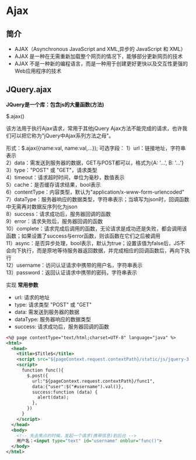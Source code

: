 # Ajax
## 简介
- AJAX（Asynchronous JavaScript and XML,异步的 JavaScript 和 XML）
- AJAX 是一种在无需重新加载整个网页的情况下，能够部分更新网页的技术
- AJAX 不是一种新的编程语言，而是一种用于创建更好更快以及交互性更强的Web应用程序的技术

## JQuery.ajax
**JQuery是一个库：包含js的大量函数(方法)**  

$.ajax()


该方法用于执行Ajax请求，常用于其他jQuery Ajax方法不能完成的请求，也许我们可以把它称为"jQuery中Ajax系列方法之母"。

形式：$.ajax({name:val, name:val,...});
可选字段：
1）url：链接地址，字符串表示  
2）data：需发送到服务器的数据，GET与POST都可以，格式为{A: '...', B: '...'}  
3）type："POST" 或 "GET"，请求类型  
4）timeout：请求超时时间，单位为毫秒，数值表示  
5）cache：是否缓存请求结果，bool表示  
6）contentType：内容类型，默认为"application/x-www-form-urlencoded"  
7）dataType：服务器响应的数据类型，字符串表示；当填写为json时，回调函数中无需再对数据反序列化为json  
8）success：请求成功后，服务器回调的函数  
9）error：请求失败后，服务器回调的函数  
10）complete：请求完成后调用的函数，无论请求是成功还是失败，都会调用该函数；如果设置了success与error函数，则该函数在它们之后被调用  
11）async：是否异步处理，bool表示，默认为true；设置该值为false后，JS不会向下执行，而是原地等待服务器返回数据，并完成相应的回调函数后，再向下执行  
12）username：访问认证请求中携带的用户名，字符串表示  
13）password：返回认证请求中携带的密码，字符串表示  


实现
**常用参数**
- url: 请求的地址
- type: 请求类型  "POST" 或 "GET"
- data: 需发送到服务器的数据
- dataType: 服务器响应的数据类型
- success: 请求成功后，服务器回调的函数  
```xml
<%@ page contentType="text/html;charset=UTF-8" language="java" %>
<html>
  <head>
    <title>$Title$</title>
    <script src="${pageContext.request.contextPath}/static/js/jquery-3.6.0.js"></script>
    <script>
      function func(){
        $.post({
          url:"${pageContext.request.contextPath}/func1",
          data:{"user":$("#username").val()},
          success:function (data) {
            alert(data);
          },
        })
      }
    </script>
  </head>
  <body>
    <!-- 失去焦点的时候，发起一个请求(携带信息)到后台 -->
    用户名：<input type="text" id="username" onblur="func()">
  </body>
</html>
```
